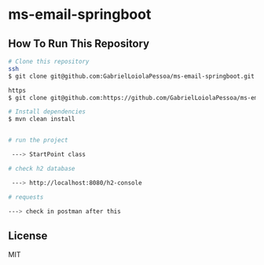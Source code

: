 # ms-email-springboot


## How To Run This Repository 


```bash
# Clone this repository
ssh
$ git clone git@github.com:GabrielLoiolaPessoa/ms-email-springboot.git

https
$ git clone git@github.com:https://github.com/GabrielLoiolaPessoa/ms-email-springboot.git

# Install dependencies
$ mvn clean install

```


```bash

# run the project

 ---> StartPoint class

# check h2 database

 ---> http://localhost:8080/h2-console

# requests

---> check in postman after this

```


## License

MIT

